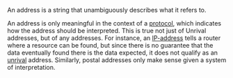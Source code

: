 An address is a string that unambiguously describes what it refers to.

An address is only meaningful in the context of a [protocol](protocol.md), which indicates how the address should be interpreted.  This is true not just of Unrival addresses, but of any addresses.  For instance, an [IP-address](../environment/technology/IP-address.md) tells a router where a resource can be found, but since there is no guarantee that the data eventually found there is the data expected, it does not qualify as an [unrival](unrival.md) address.  Similarly, postal addresses only make sense given a system of interpretation.
